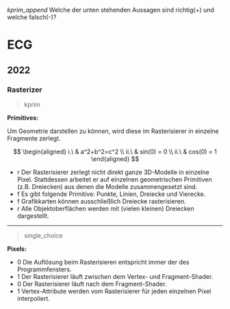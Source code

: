 *kprim_append* Welche der unten stehenden Aussagen sind richtig(+) und welche falsch(-)?

# ECG
## 2022
### Rasterizer

> kprim

**Primitives:**

Um Geometrie darstellen zu können, wird diese im Rasterisierer in einzelne Fragmente zerlegt.

$$
\begin{aligned}
i.\ &
a^2+b^2=c^2
\\
ii.\ &
sin(0) = 0
\\
ii.\ &
cos(0) = 1
\end{aligned}
$$

- r Der Rasterisierer zerlegt nicht direkt ganze 3D-Modelle in einzelne Pixel.
    Stattdessen arbeitet er auf einzelnen geometrischen Primitiven (z.B. Dreiecken) aus denen die Modelle zusammengesetzt sind.
- f Es gibt folgende Primitive: Punkte, Linien, Dreiecke und Vierecke.
- f Grafikkarten können ausschließlich Dreiecke rasterisieren.
- r Alle Objektoberflächen werden mit (vielen kleinen) Dreiecken dargestellt.

---

> single_choice

**Pixels:**

- 0 Die Auflösung beim Rasterisieren entspricht immer der des Programmfensters.
- 1 Der Rasterisierer läuft zwischen dem Vertex- und Fragment-Shader.
- 0 Der Rasterisierer läuft nach dem Fragment-Shader.
- 1 Vertex-Attribute werden vom Rasterisierer für jeden einzelnen Pixel interpoliert.
